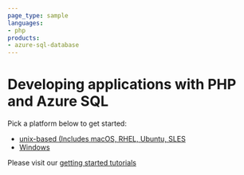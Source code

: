 ```yaml
---
page_type: sample
languages:
- php
products:
- azure-sql-database	
---
```


# Developing applications with PHP and Azure SQL 

Pick a platform below to get started:
* [unix-based (Includes macOS, RHEL, Ubuntu, SLES](https://github.com/Microsoft/sql-server-samples/tree/master/samples/tutorials/AzureSqlGettingStartedSamples/php/Unix-based)
* [Windows](https://github.com/Microsoft/sql-server-samples/tree/master/samples/tutorials/AzureSqlGettingStartedSamples/php/Windows)

Please visit our [getting started tutorials](https://www.microsoft.com/en-us/sql-server/developer-get-started/)
